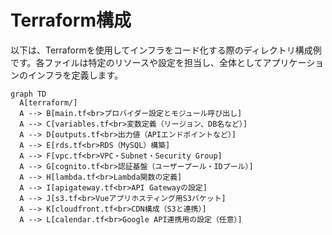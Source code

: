 # Terraform構成

以下は、Terraformを使用してインフラをコード化する際のディレクトリ構成例です。各ファイルは特定のリソースや設定を担当し、全体としてアプリケーションのインフラを定義します。

```mermaid
graph TD
  A[terraform/]
  A --> B[main.tf<br>プロバイダー設定とモジュール呼び出し]
  A --> C[variables.tf<br>変数定義（リージョン、DB名など）]
  A --> D[outputs.tf<br>出力値（APIエンドポイントなど）]
  A --> E[rds.tf<br>RDS（MySQL）構築]
  A --> F[vpc.tf<br>VPC・Subnet・Security Group]
  A --> G[cognito.tf<br>認証基盤（ユーザープール・IDプール）]
  A --> H[lambda.tf<br>Lambda関数の定義]
  A --> I[apigateway.tf<br>API Gatewayの設定]
  A --> J[s3.tf<br>Vueアプリホスティング用S3バケット]
  A --> K[cloudfront.tf<br>CDN構成（S3と連携）]
  A --> L[calendar.tf<br>Google API連携用の設定（任意）]